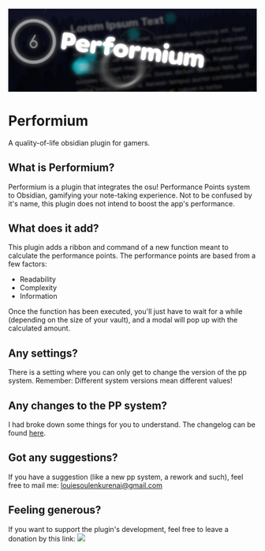 ![](https://raw.githubusercontent.com/LouieNotHere/performium/refs/heads/main/img/Untitled368_20250406105215.jpg)
# Performium
A quality-of-life obsidian plugin for gamers.

## What is Performium?
Performium is a plugin that integrates the osu! Performance Points system to Obsidian, gamifying your note-taking experience. Not to be confused by it's name, this plugin does not intend to boost the app's performance.

## What does it add?
This plugin adds a ribbon and command of a new function meant to calculate the performance points. The performance points are based from a few factors:
- Readability
- Complexity
- Information

Once the function has been executed, you'll just have to wait for a while (depending on the size of your vault), and a modal will pop up with the calculated amount.

## Any settings?
There is a setting where you can only get to change the version of the pp system. Remember: Different system versions mean different values!

## Any changes to the PP system?
I had broke down some things for you to understand. The changelog can be found [here](https://ruikurenaii.github.io/performium-pp-changelog).

## Got any suggestions?
If you have a suggestion (like a new pp system, a rework and such), feel free to mail me: louiesoulenkurenai@gmail.com

## Feeling generous?
If you want to support the plugin's development, feel free to leave a donation by this link:
[![](https://storage.ko-fi.com/cdn/kofi6.png?v=6)](https://ko-fi.com/ruikurenaii)
